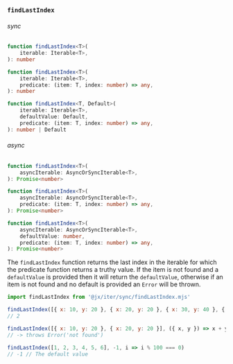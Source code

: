 ### `findLastIndex`

###### sync

```ts
function findLastIndex<T>(
    iterable: Iterable<T>,
): number

function findLastIndex<T>(
    iterable: Iterable<T>,
    predicate: (item: T, index: number) => any,
): number

function findLastIndex<T, Default>(
    iterable: Iterable<T>,
    defaultValue: Default,
    predicate: (item: T, index: number) => any,
): number | Default
```

###### async
```ts
function findLastIndex<T>(
    asyncIterable: AsyncOrSyncIterable<T>,
): Promise<number>

function findLastIndex<T>(
    asyncIterable: AsyncOrSyncIterable<T>,
    predicate: (item: T, index: number) => any,
): Promise<number>

function findLastIndex<T>(
    asyncIterable: AsyncOrSyncIterable<T>,
    defaultValue: number,
    predicate: (item: T, index: number) => any,
): Promise<number>
```

The `findLastIndex` function returns the last index in the iterable for which the predicate function returns a truthy value.
If the item is not found and a `defaultValue` is provided then it will return the `defaultValue`, otherwise if an item is not
found and no default is provided an `Error` will be thrown.

```js
import findLastIndex from '@jx/iter/sync/findLastIndex.mjs'

findLastIndex([{ x: 10, y: 20 }, { x: 20, y: 20 }, { x: 30, y: 40 }, { x: 0, y: 0 }], ({ x, y }) => x + y >= 40)
// 2

findLastIndex([{ x: 10, y: 20 }, { x: 20, y: 20 }], ({ x, y }) => x + y >= 9000)
// -> throws Error('not found')

findLastIndex([1, 2, 3, 4, 5, 6], -1, i => i % 100 === 0)
// -1 // The default value

```
